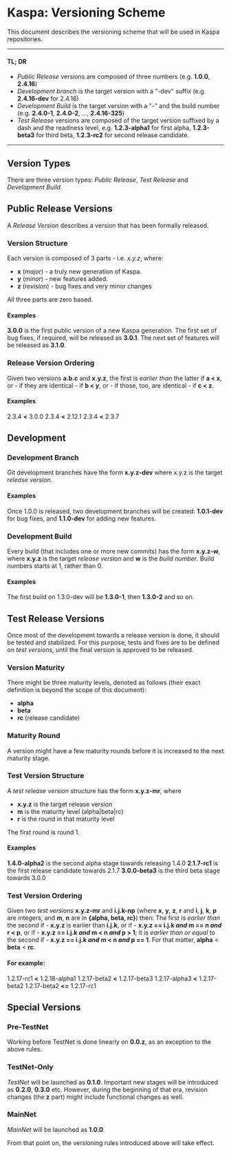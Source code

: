 # Kaspa: Versioning Scheme

This document describes the versioning scheme that will be used in Kaspa repositories.

---
#### TL; DR
* *Public Release* versions are composed of three numbers (e.g. **1.0.0**, **2.4.16**)
* *Development branch* is the target version with a "-dev" suffix (e.g. **2.4.16-dev** for 2.4.16)
* *Development Build* is the target version with a "-" and the build number (e.g. **2.4.0-1**, **2.4.0-2**, ..., **2.4.16-325**)
* *Test Release* versions are composed of the target version suffixed by a dash and the readiness level, e.g. **1.2.3-alpha1** for first alpha, **1.2.3-beta3** for third beta, **1.2.3-rc2** for second release candidate.
---

## Version Types
There are three version types:  *Public Release*, *Test Release* and *Development Build*. 

## Public Release Versions
A *Release Version* describes a version that has been formally released.

### Version Structure
Each version is composed of 3 parts - i.e. *x.y.z*, where:
-  **x** (*major*) - a truly new generation of Kaspa.
-  **y** (*minor*) - new features added.
-  **z** (*revision*) - bug fixes and very minor changes

All three parts are zero based.

#### Examples
**3.0.0** is the first public version of a new Kaspa generation.
The first set of bug fixes, if required, will be released as **3.0.1**.
The next set of features will be released as **3.1.0**.

### Release Version Ordering
Given two versions **a.b.c** and **x.y.z**, the first is *earlier than* the latter if **a < x**, or - if they are identical - if **b < y**, or - if those, too, are identical - if **c < z**.

#### Examples
2.3.4 **<** 3.0.0
2.3.4 **<** 2.12.1
2.3.4 **<** 2.3.7

## Development

### Development Branch
Git development branches have the form **x.y.z-dev** where x.y.z is the target *release version*.

#### Examples
Once 1.0.0 is released, two development branches will be created:
**1.0.1-dev** for bug fixes, and
**1.1.0-dev** for adding new features.

### Development Build
Every build (that includes one or more new commits) has the form **x.y.z-w**, where **x.y.z** is the target *release version* and **w** is the *build number*. Build numbers starts at 1, rather than 0.

#### Examples
The first build on 1.3.0-dev will be **1.3.0-1**, then **1.3.0-2** and so on.

## Test Release Versions
Once most of the development towards a release version is done, it should be tested and stabilized. For this purpose, tests and fixes are to be defined on *test versions*, until the final version is approved to be released. 

### Version Maturity
There might be three maturity levels, denoted as follows (their exact definition is beyond the scope of this document):
* **alpha**
* **beta**
* **rc** (release candidate)

### Maturity Round
A version might have a few maturity rounds before it is increased to the next maturity stage.

### Test Version Structure
A *test release version* structure has the form **x.y.z-mr**, where 
* **x.y.z** is the target release version
* **m** is the maturity level (alpha|beta|rc)
* **r** is the round in that maturity level

The first round is round 1.

#### Examples
**1.4.0-alpha2** is the second alpha stage towards releasing 1.4.0
**2.1.7-rc1** is the first release candidate towards 2.1.7
**3.0.0-beta3** is the third beta stage towards 3.0.0

### Test Version Ordering
Given two *test versions* **x.y.z-mr** and **i.j.k-np** (where **x**, **y**, **z**, **r** and **i**, **j**, **k**, **p** are integers, and **m**, **n** are in **{alpha, beta, rc}**) then:
The first is *earlier than* the second if - 
**x.y.z** is earlier than **i.j.k**, 
or if - 
**x.y.z == i.j.k *and* m == n *and* r < p**,
or if -
**x.y.z == i.j.k *and* m < n *and* p > 1**;
it is *earlier than or equal* to the second if -
**x.y.z == i.j.k *and* m < n *and* p == 1**.
For that matter, **alpha** < **beta** < **rc**.

#### For example:
1.2.17-rc1 **<** 1.2.18-alpha1
1.2.17-beta2 **<** 1.2.17-beta3
1.2.17-alpha3 **<** 1.2.17-beta2
1.2.17-beta2 **<=** 1.2.17-rc1

## Special Versions

### Pre-TestNet
Working before TestNet is done linearly on **0.0.z**, as an exception to the above rules.

### TestNet-Only
*TestNet* will be launched as **0.1.0**.
Important new stages will be introduced as **0.2.0**, **0.3.0** etc.
However, during the beginning of that era, revision changes (the **z** part) might include functional changes as well.

### MainNet
*MainNet* will be launched as **1.0.0**.

From that point on, the versioning rules introduced above will take effect.

